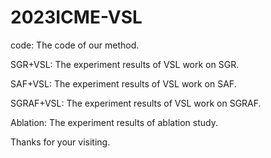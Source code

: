 # 2023ICME-VSL
code: The code of our method.

SGR+VSL: The experiment results of VSL work on SGR.

SAF+VSL: The experiment results of VSL work on SAF.

SGRAF+VSL: The experiment results of VSL work on SGRAF.

Ablation: The experiment results of ablation study.

Thanks for your visiting.

